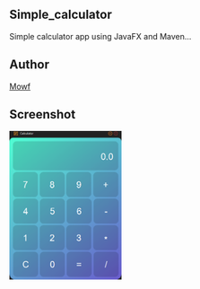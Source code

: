 ## Simple_calculator
Simple calculator app using JavaFX and Maven...

## Author
[Mowf](https://github.com/dhminh01)

## Screenshot
<img src="https://github.com/dhminh01/Simple_calculator/blob/678fca4eb35e817fe7b8fffe5f2a615d3026cb99/Screenshot.png" alt="Example Image" width="200"/>